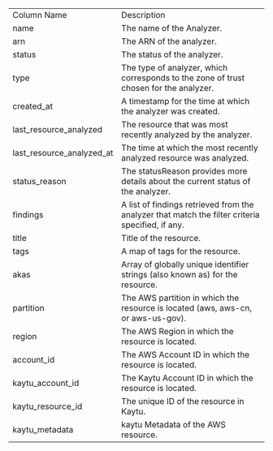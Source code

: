 <table>
	<tr><td>Column Name</td><td>Description</td></tr>
	<tr><td>name</td><td>The name of the Analyzer.</td></tr>
	<tr><td>arn</td><td>The ARN of the analyzer.</td></tr>
	<tr><td>status</td><td>The status of the analyzer.</td></tr>
	<tr><td>type</td><td>The type of analyzer, which corresponds to the zone of trust chosen for the analyzer.</td></tr>
	<tr><td>created_at</td><td>A timestamp for the time at which the analyzer was created.</td></tr>
	<tr><td>last_resource_analyzed</td><td>The resource that was most recently analyzed by the analyzer.</td></tr>
	<tr><td>last_resource_analyzed_at</td><td>The time at which the most recently analyzed resource was analyzed.</td></tr>
	<tr><td>status_reason</td><td>The statusReason provides more details about the current status of the analyzer.</td></tr>
	<tr><td>findings</td><td>A list of findings retrieved from the analyzer that match the filter criteria specified, if any.</td></tr>
	<tr><td>title</td><td>Title of the resource.</td></tr>
	<tr><td>tags</td><td>A map of tags for the resource.</td></tr>
	<tr><td>akas</td><td>Array of globally unique identifier strings (also known as) for the resource.</td></tr>
	<tr><td>partition</td><td>The AWS partition in which the resource is located (aws, aws-cn, or aws-us-gov).</td></tr>
	<tr><td>region</td><td>The AWS Region in which the resource is located.</td></tr>
	<tr><td>account_id</td><td>The AWS Account ID in which the resource is located.</td></tr>
	<tr><td>kaytu_account_id</td><td>The Kaytu Account ID in which the resource is located.</td></tr>
	<tr><td>kaytu_resource_id</td><td>The unique ID of the resource in Kaytu.</td></tr>
	<tr><td>kaytu_metadata</td><td>kaytu Metadata of the AWS resource.</td></tr>
</table>